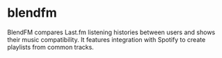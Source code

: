 # blendfm
BlendFM compares Last.fm listening histories between users and shows their music compatibility. It features integration with Spotify to create playlists from common tracks.
